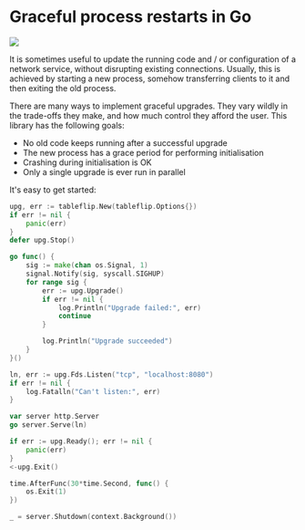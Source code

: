# Graceful process restarts in Go

[![](https://godoc.org/github.com/cloudflare/tableflip?status.svg)](https://godoc.org/github.com/cloudflare/tableflip)

It is sometimes useful to update the running code and / or configuration of a
network service, without disrupting existing connections. Usually, this is
achieved by starting a new process, somehow transferring clients to it and
then exiting the old process.

There are many ways to implement graceful upgrades. They vary wildly in the
trade-offs they make, and how much control they afford the user. This library
has the following goals:

* No old code keeps running after a successful upgrade
* The new process has a grace period for performing initialisation
* Crashing during initialisation is OK
* Only a single upgrade is ever run in parallel

It's easy to get started:

```Go
upg, err := tableflip.New(tableflip.Options{})
if err != nil {
	panic(err)
}
defer upg.Stop()

go func() {
	sig := make(chan os.Signal, 1)
	signal.Notify(sig, syscall.SIGHUP)
	for range sig {
		err := upg.Upgrade()
		if err != nil {
			log.Println("Upgrade failed:", err)
			continue
		}

		log.Println("Upgrade succeeded")
	}
}()

ln, err := upg.Fds.Listen("tcp", "localhost:8080")
if err != nil {
	log.Fatalln("Can't listen:", err)
}

var server http.Server
go server.Serve(ln)

if err := upg.Ready(); err != nil {
	panic(err)
}
<-upg.Exit()

time.AfterFunc(30*time.Second, func() {
	os.Exit(1)
})

_ = server.Shutdown(context.Background())
```
